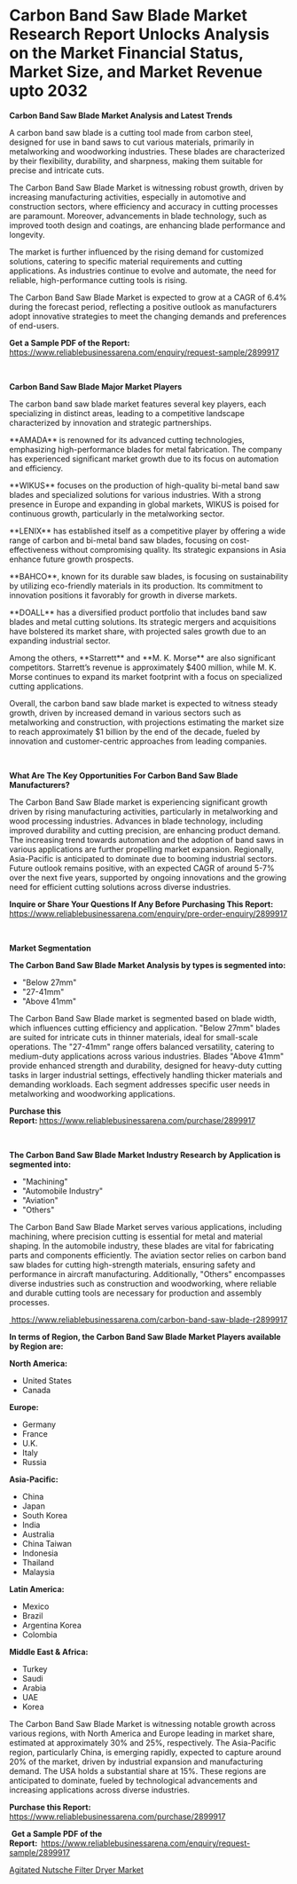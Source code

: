 <p><h1>Carbon Band Saw Blade Market Research Report Unlocks Analysis on the Market Financial Status, Market Size, and Market Revenue upto 2032</h1></p><p><strong>Carbon Band Saw Blade Market Analysis and Latest Trends</strong></p>
<p><p>A carbon band saw blade is a cutting tool made from carbon steel, designed for use in band saws to cut various materials, primarily in metalworking and woodworking industries. These blades are characterized by their flexibility, durability, and sharpness, making them suitable for precise and intricate cuts. </p><p>The Carbon Band Saw Blade Market is witnessing robust growth, driven by increasing manufacturing activities, especially in automotive and construction sectors, where efficiency and accuracy in cutting processes are paramount. Moreover, advancements in blade technology, such as improved tooth design and coatings, are enhancing blade performance and longevity. </p><p>The market is further influenced by the rising demand for customized solutions, catering to specific material requirements and cutting applications. As industries continue to evolve and automate, the need for reliable, high-performance cutting tools is rising. </p><p>The Carbon Band Saw Blade Market is expected to grow at a CAGR of 6.4% during the forecast period, reflecting a positive outlook as manufacturers adopt innovative strategies to meet the changing demands and preferences of end-users.</p></p>
<p><strong>Get a Sample PDF of the Report:&nbsp;</strong> <a href="https://www.reliablebusinessarena.com/enquiry/request-sample/2899917?utm_campaign=3222&utm_medium=2&utm_source=Github&utm_content=ia&utm_term=16032025&utm_id=carbon-band-saw-blade">https://www.reliablebusinessarena.com/enquiry/request-sample/2899917</a></p>
<p>&nbsp;</p>
<p><strong>Carbon Band Saw Blade Major Market Players</strong></p>
<p><p>The carbon band saw blade market features several key players, each specializing in distinct areas, leading to a competitive landscape characterized by innovation and strategic partnerships. </p><p>**AMADA** is renowned for its advanced cutting technologies, emphasizing high-performance blades for metal fabrication. The company has experienced significant market growth due to its focus on automation and efficiency. </p><p>**WIKUS** focuses on the production of high-quality bi-metal band saw blades and specialized solutions for various industries. With a strong presence in Europe and expanding in global markets, WIKUS is poised for continuous growth, particularly in the metalworking sector.</p><p>**LENIX** has established itself as a competitive player by offering a wide range of carbon and bi-metal band saw blades, focusing on cost-effectiveness without compromising quality. Its strategic expansions in Asia enhance future growth prospects.</p><p>**BAHCO**, known for its durable saw blades, is focusing on sustainability by utilizing eco-friendly materials in its production. Its commitment to innovation positions it favorably for growth in diverse markets.</p><p>**DOALL** has a diversified product portfolio that includes band saw blades and metal cutting solutions. Its strategic mergers and acquisitions have bolstered its market share, with projected sales growth due to an expanding industrial sector.</p><p>Among the others, **Starrett** and **M. K. Morse** are also significant competitors. Starrett’s revenue is approximately $400 million, while M. K. Morse continues to expand its market footprint with a focus on specialized cutting applications.</p><p>Overall, the carbon band saw blade market is expected to witness steady growth, driven by increased demand in various sectors such as metalworking and construction, with projections estimating the market size to reach approximately $1 billion by the end of the decade, fueled by innovation and customer-centric approaches from leading companies.</p></p>
<p>&nbsp;</p>
<p><strong>What Are The Key Opportunities For Carbon Band Saw Blade Manufacturers?</strong></p>
<p><p>The Carbon Band Saw Blade market is experiencing significant growth driven by rising manufacturing activities, particularly in metalworking and wood processing industries. Advances in blade technology, including improved durability and cutting precision, are enhancing product demand. The increasing trend towards automation and the adoption of band saws in various applications are further propelling market expansion. Regionally, Asia-Pacific is anticipated to dominate due to booming industrial sectors. Future outlook remains positive, with an expected CAGR of around 5-7% over the next five years, supported by ongoing innovations and the growing need for efficient cutting solutions across diverse industries.</p></p>
<p><strong>Inquire or Share Your Questions If Any Before Purchasing This Report:</strong> <a href="https://www.reliablebusinessarena.com/enquiry/pre-order-enquiry/2899917?utm_campaign=3222&utm_medium=2&utm_source=Github&utm_content=ia&utm_term=16032025&utm_id=carbon-band-saw-blade">https://www.reliablebusinessarena.com/enquiry/pre-order-enquiry/2899917</a></p>
<p>&nbsp;</p>
<p><strong>Market Segmentation</strong></p>
<p><strong>The Carbon Band Saw Blade Market Analysis by types is segmented into:</strong></p>
<p><ul><li>"Below 27mm"</li><li>"27-41mm"</li><li>"Above 41mm"</li></ul></p>
<p><p>The Carbon Band Saw Blade market is segmented based on blade width, which influences cutting efficiency and application. "Below 27mm" blades are suited for intricate cuts in thinner materials, ideal for small-scale operations. The "27-41mm" range offers balanced versatility, catering to medium-duty applications across various industries. Blades "Above 41mm" provide enhanced strength and durability, designed for heavy-duty cutting tasks in larger industrial settings, effectively handling thicker materials and demanding workloads. Each segment addresses specific user needs in metalworking and woodworking applications.</p></p>
<p><strong>Purchase this Report:&nbsp;</strong><a href="https://www.reliablebusinessarena.com/purchase/2899917?utm_campaign=3222&utm_medium=2&utm_source=Github&utm_content=ia&utm_term=16032025&utm_id=carbon-band-saw-blade">https://www.reliablebusinessarena.com/purchase/2899917</a></p>
<p>&nbsp;</p>
<p><strong>The Carbon Band Saw Blade Market Industry Research by Application is segmented into:</strong></p>
<p><ul><li>"Machining"</li><li>"Automobile Industry"</li><li>"Aviation"</li><li>"Others"</li></ul></p>
<p><p>The Carbon Band Saw Blade Market serves various applications, including machining, where precision cutting is essential for metal and material shaping. In the automobile industry, these blades are vital for fabricating parts and components efficiently. The aviation sector relies on carbon band saw blades for cutting high-strength materials, ensuring safety and performance in aircraft manufacturing. Additionally, "Others" encompasses diverse industries such as construction and woodworking, where reliable and durable cutting tools are necessary for production and assembly processes.</p></p>
<p><a href="https://www.reliablebusinessarena.com/carbon-band-saw-blade-r2899917?utm_campaign=3222&utm_medium=2&utm_source=Github&utm_content=ia&utm_term=16032025&utm_id=carbon-band-saw-blade">&nbsp;https://www.reliablebusinessarena.com/carbon-band-saw-blade-r2899917</a></p>
<p><strong>In terms of Region, the Carbon Band Saw Blade Market Players available by Region are:</strong></p>
<p>
    <p> <strong> North America: </strong>
        <ul>
            <li>United States</li>
            <li>Canada</li>
        </ul>
        </p> 
    <p> <strong> Europe: </strong>
        <ul>
            <li>Germany</li>
            <li>France</li>
            <li>U.K.</li>
            <li>Italy</li>
            <li>Russia</li>
        </ul>
        </p> 
    <p> <strong> Asia-Pacific: </strong>
        <ul>
            <li>China</li>
            <li>Japan</li>
            <li>South Korea</li>
            <li>India</li>
            <li>Australia</li>
            <li>China Taiwan</li>
            <li>Indonesia</li>
            <li>Thailand</li>
            <li>Malaysia</li>
        </ul>
        </p> 
    <p> <strong> Latin America: </strong>
        <ul>
            <li>Mexico</li>
            <li>Brazil</li>
            <li>Argentina Korea</li>
            <li>Colombia</li>
        </ul>
        </p> 
    <p> <strong> Middle East & Africa: </strong>
        <ul>
            <li>Turkey</li>
            <li>Saudi</li>
            <li>Arabia</li>
            <li>UAE</li>
            <li>Korea</li>
        </ul>
    </p>
    </p>
<p><p>The Carbon Band Saw Blade Market is witnessing notable growth across various regions, with North America and Europe leading in market share, estimated at approximately 30% and 25%, respectively. The Asia-Pacific region, particularly China, is emerging rapidly, expected to capture around 20% of the market, driven by industrial expansion and manufacturing demand. The USA holds a substantial share at 15%. These regions are anticipated to dominate, fueled by technological advancements and increasing applications across diverse industries.</p></p>
<p><strong>Purchase this Report: </strong><a href="https://www.reliablebusinessarena.com/purchase/2899917?utm_campaign=3222&utm_medium=2&utm_source=Github&utm_content=ia&utm_term=16032025&utm_id=carbon-band-saw-blade">https://www.reliablebusinessarena.com/purchase/2899917</a></p>
<p>&nbsp;<strong>Get a Sample PDF of the Report:&nbsp;&nbsp;</strong><a href="https://www.reliablebusinessarena.com/enquiry/request-sample/2899917?utm_campaign=3222&utm_medium=2&utm_source=Github&utm_content=ia&utm_term=16032025&utm_id=carbon-band-saw-blade">https://www.reliablebusinessarena.com/enquiry/request-sample/2899917</a></p>
<p><strong></strong></p>
<p><p><a href="https://github.com/ijffseandy/Market-Research-Report-List-1/blob/main/agitated-nutsche-filter-dryer-market.md?utm_campaign=3222&utm_medium=2&utm_source=Github&utm_content=ia&utm_term=16032025&utm_id=carbon-band-saw-blade">Agitated Nutsche Filter Dryer Market</a></p></p>
